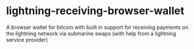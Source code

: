 # lightning-receiving-browser-wallet
A browser wallet for bitcoin with built in support for receiving payments on the lightning network via submarine swaps (with help from a lightning service provider)
